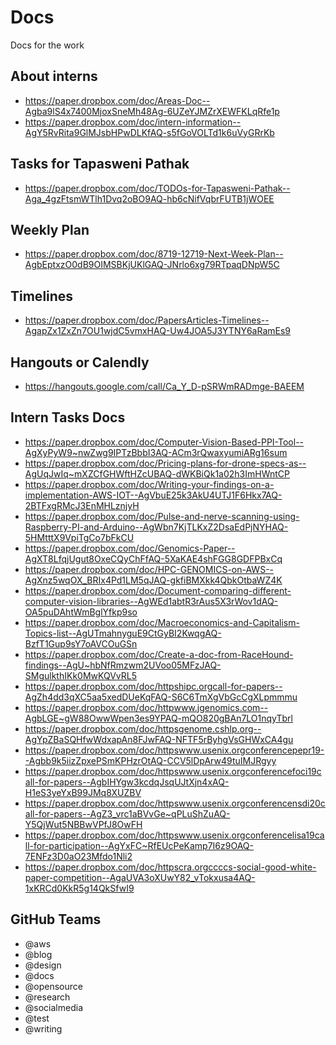 # Docs
Docs for the work

## About interns
- https://paper.dropbox.com/doc/Areas-Doc--Agba9lS4x7400MjoxSneMh48Ag-6UZeYJMZrXEWFKLqRfe1p
- https://paper.dropbox.com/doc/intern-information--AgY5RvRita9GlMJsbHPwDLKfAQ-s5fGoVOLTd1k6uVyGRrKb

## Tasks for Tapasweni Pathak
- https://paper.dropbox.com/doc/TODOs-for-Tapasweni-Pathak--Aga_4gzFtsmWTlh1Dvq2oBO9AQ-hb6cNifVqbrFUTB1jWOEE

## Weekly Plan
- https://paper.dropbox.com/doc/8719-12719-Next-Week-Plan--AgbEptxzO0dB9OIMSBKjUKlGAQ-JNrlo6xg79RTpaqDNpW5C

## Timelines
- https://paper.dropbox.com/doc/PapersArticles-Timelines--AgapZx1ZxZn7OU1wjdC5vmxHAQ-Uw4JOA5J3YTNY6aRamEs9

## Hangouts or Calendly
- https://hangouts.google.com/call/Ca_Y_D-pSRWmRADmge-BAEEM

## Intern Tasks Docs

- https://paper.dropbox.com/doc/Computer-Vision-Based-PPI-Tool--AgXyPyW9~nwZwg9IPTzBbbI3AQ-ACm3rQwaxyumiARg16sum
- https://paper.dropbox.com/doc/Pricing-plans-for-drone-specs-as--AgUqJwIq~mXZCfGHWftHZcUBAQ-dWKBiQk1a02h3ImHWntCP
- https://paper.dropbox.com/doc/Writing-your-findings-on-a-implementation-AWS-IOT--AgVbuE25k3AkU4UTJ1F6Hkx7AQ-2BTFxgRMcJ3EnMHLznjyH
- https://paper.dropbox.com/doc/Pulse-and-nerve-scanning-using-Raspberry-PI-and-Arduino--AgWbn7KjTLKxZ2DsaEdPjNYHAQ-5HMtttX9VpiTgCo7bFkCU
- https://paper.dropbox.com/doc/Genomics-Paper--AgXT8LfqjUgut8OxeCQyChFfAQ-5XaKAE4shFGG8GDFPBxCq
- https://paper.dropbox.com/doc/HPC-GENOMICS-on-AWS--AgXnz5wqOX_BRIx4Pd1LM5qJAQ-gkfiBMXkk4QbkOtbaWZ4K
- https://paper.dropbox.com/doc/Document-comparing-different-computer-vision-libraries--AgWEd1abtR3rAus5X3rWov1dAQ-OA5puDAhtWmBglYfkp9so
- https://paper.dropbox.com/doc/Macroeconomics-and-Capitalism-Topics-list--AgUTmahnyguE9CtGyBI2KwqgAQ-BzfT1Gup9sY7oAVCOuGSn
- https://paper.dropbox.com/doc/Create-a-doc-from-RaceHound-findings--AgU~hbNfRmzwm2UVoo05MFzJAQ-SMgulkthIKk0MwKQVvRL5
- https://paper.dropbox.com/doc/httpshipc.orgcall-for-papers--AgZh4dd3qXC5aa5xedDUeKqFAQ-S6C6TmXgVbGcCgXLpmmmu
- https://paper.dropbox.com/doc/httpwww.jgenomics.com--AgbLGE~gW88OwwWpen3es9YPAQ-mQO820gBAn7LO1nqyTbrl
- https://paper.dropbox.com/doc/httpsgenome.cshlp.org--AgYpZBaSQHfwWdxapAn8FJwFAQ-NFTF5rByhgVsGHWxCA4gu
- https://paper.dropbox.com/doc/httpswww.usenix.orgconferencepepr19--Agbb9k5iizZpxePSmKPHzrOtAQ-CCV5lDpArw49tuIMJRgyy
- https://paper.dropbox.com/doc/httpswww.usenix.orgconferencefoci19call-for-papers--AgbIHYgw3kcdqJsqUJtXjn4xAQ-H1eS3yeYxB99JMq8XUZBV
- https://paper.dropbox.com/doc/httpswww.usenix.orgconferencensdi20call-for-papers--AgZ3_vrc1aBVvGe~qPLuShZuAQ-Y5QjWut5NBBwVPfJ8OwFH
- https://paper.dropbox.com/doc/httpswww.usenix.orgconferencelisa19call-for-participation--AgYxFC~RfEUcPeKamp7I6z9OAQ-7ENFz3D0aO23Mfdo1Nli2
- https://paper.dropbox.com/doc/httpscra.orgccccs-social-good-white-paper-competition--AgaUVA3oXUwY82_vTokxusa4AQ-1xKRCd0KkR5g14QkSfwI9

## GitHub Teams
- @aws
- @blog
- @design
- @docs
- @opensource
- @research
- @socialmedia
- @test
- @writing

